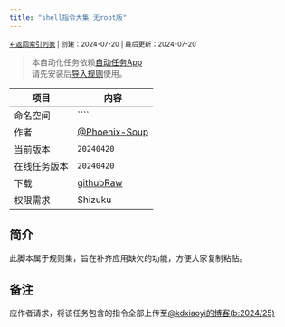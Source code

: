 ```yaml
---
title: "shell指令大集 无root版"
---
```


<small><a href="../../">←返回索引列表</a> 
| 创建：2024-07-20 | 最后更新：2024-07-20</small><br>
> 本自动化任务依赖[自动任务App](//kdxhub.github.io/autotasklist/about_at)<br>请先安装后[导入规则](//kdxhub.github.io/autotasklist/about_import)使用。

| 项目 | 内容 |
|-|-|
| 命名空间 | ```` |
| 作者 | [@Phoenix-Soup]() |
| 当前版本 | ``20240420`` |
| 在线任务版本 | ``20240420`` |
| 下载 | [githubRaw](./shell指令大集_无root版.xtsk) |
| 权限需求 | Shizuku |

## 简介
此脚本属于规则集，旨在补齐应用缺欠的功能，方便大家复制粘贴。

## 备注
应作者请求，将该任务包含的指令全部上传至[@kdxiaoyi的博客(b:2024/25)](//kdxhub.github.io/blogs/2024/25)

<script src="https://rs.kdxiaoyi.top/res/scripts/js/sober.min.js"></script><script src="https://kdxiaoyi.top/autotasklist/res/pmd-reRender.min.js"></script>
